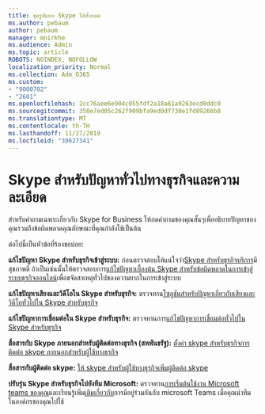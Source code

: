 ```yaml
---
title: ชุดรูปแบบ Skype ได้ทั้งหมด
ms.author: pebaum
author: pebaum
manager: mnirkhe
ms.audience: Admin
ms.topic: article
ROBOTS: NOINDEX, NOFOLLOW
localization_priority: Normal
ms.collection: Adm_O365
ms.custom:
- "9000702"
- "2601"
ms.openlocfilehash: 2cc76aee6e904c055fdf2a18a61a9263ecd0ddc0
ms.sourcegitcommit: 358e7ed05c262f909bfa9ed0df730e1fd89266b8
ms.translationtype: MT
ms.contentlocale: th-TH
ms.lasthandoff: 11/27/2019
ms.locfileid: "39627341"
---
```

# <a name="skype-for-business-common-issues-and-resolutions"></a>Skype สำหรับปัญหาทั่วไปทางธุรกิจและความละเอียด 

สำหรับคำถามเฉพาะเกี่ยวกับ Skype for Business ให้กดคำถามของคุณสั้นๆเพื่ออธิบายปัญหาของคุณรวมถึงข้อผิดพลาดคุณลักษณะที่คุณกำลังใช้เป็นต้น 

ต่อไปนี้เป็นหัวข้อที่ร้องขอบ่อย:

**แก้ไขปัญหา Skype สำหรับธุรกิจเข้าสู่ระบบ:** ก่อนตรวจสอบให้แน่ใจว่า[Skype สำหรับธุรกิจบริการ](https://admin.microsoft.com/Adminportal/Home?source=applauncher#/servicehealth)มีสุขภาพดี ถ้าเป็นเช่นนั้นให้ตรวจสอบการ[แก้ไขปัญหาเบื้องต้น Skype สำหรับข้อผิดพลาดในการเข้าสู่ระบบธุรกิจออนไลน์](https://docs.microsoft.com/SkypeForBusiness/set-up-skype-for-business-online/troubleshooting-sign-in-errors-for-admins#check-for-common-causes-of-skype-for-business-online-sign-in-errors)เพื่อขจัดสาเหตุทั่วไปของความยากในการเข้าสู่ระบบ
 
**แก้ไขปัญหาเสียงและวิดีโอใน Skype สำหรับธุรกิจ:** ตรวจทาน[โซลูชันสำหรับปัญหาเกี่ยวกับเสียงและวิดีโอทั่วไปใน Skype สำหรับธุรกิจ](https://support.office.com/article/Troubleshoot-audio-and-video-in-Skype-for-Business-62777bc6-c52b-47ae-84ba-a8905c3b71dc) 

**แก้ไขปัญหาการเชื่อมต่อใน Skype สำหรับธุรกิจ:** ตรวจทานการ[แก้ไขปัญหาการเชื่อมต่อทั่วไปใน Skype สำหรับธุรกิจ](https://support.office.com/article/troubleshoot-connection-issues-in-skype-for-business-ca302828-783f-425c-bbe2-356348583771)

**สื่อสารกับ Skype ภายนอกสำหรับผู้ติดต่อทางธุรกิจ (สหพันธรัฐ):** [ตั้งค่า skype สำหรับธุรกิจการติดต่อ skype ภายนอกสำหรับผู้ใช้ทางธุรกิจ](https://docs.microsoft.com/SkypeForBusiness/set-up-skype-for-business-online/allow-users-to-contact-external-skype-for-business-users)

**สื่อสารกับผู้ติดต่อ skype:** [ให้ skype สำหรับผู้ใช้ทางธุรกิจเพิ่มผู้ติดต่อ skype](https://docs.microsoft.com/SkypeForBusiness/set-up-skype-for-business-online/let-skype-for-business-users-add-skype-contacts)

**ปรับรุ่น Skype สำหรับธุรกิจไปยังทีม Microsoft:** ตรวจทาน[การเริ่มต้นใช้งาน Microsoft teams ของคุณ](https://docs.microsoft.com/microsoftteams/upgrade-start-here)และเรียนรู้เพิ่ม[เติมเกี่ยวกับ](https://docs.microsoft.com/microsoftteams/coexistence-chat-calls-presence)การมีอยู่ร่วมกันกับ microsoft Teams เมื่อคุณนำทีมในองค์กรของคุณไปใช้ 